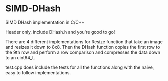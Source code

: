# SIMD-DHash
SIMD DHash implementation in C/C++


Header only, include DHash.h and you're good to go!

There are 4 different implementations for Resize function that take an image and resizes it down to 8x8.
Then the DHash function copies the first row to the 9th row and perform a row comparison and compresses the data down to an uint64_t.

test.cpp does include the tests for all the functions along with the naive, easy to follow implementations.
